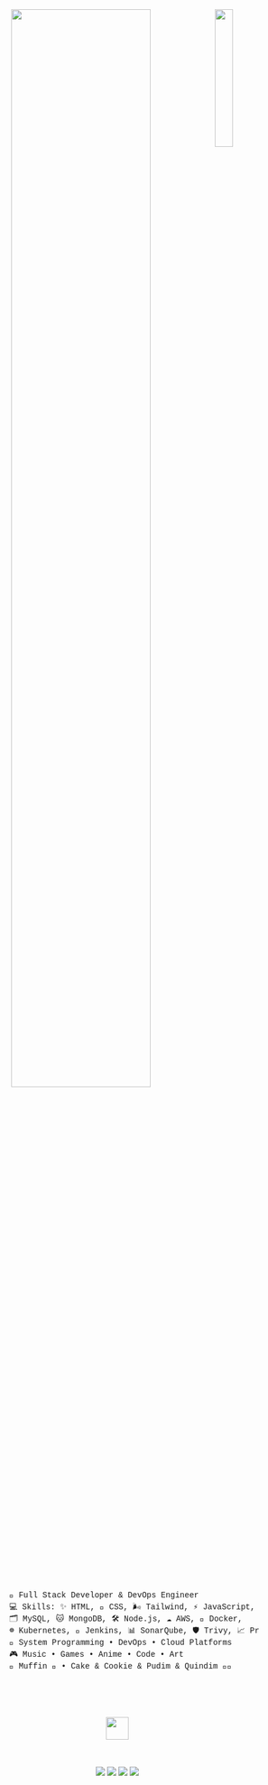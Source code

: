 <div align="center">
  <img src="https://github.com/innng/innng/assets/26755058/5e0ce0fb-c544-4f8c-a307-5849165746d0" width="25%" align="right" />
 <img src="https://readme-typing-svg.demolab.com?font=Inconsolata&weight=500&size=50&duration=4000&pause=300&color=A7A459&center=true&vCenter=true&multiline=true&repeat=false&random=false&width=1300&height=140&lines=Hello+hello;I%27m+Rahul%2C+a+Full+Stack+Developer+%26+DevOps+Engineer+%F0%9F%94%99" width="70%" />

  <br><br>

  <pre style="text-align: left; font-family: 'Courier New', monospace; line-height: 1.5; padding: 10px;">
      💼 Full Stack Developer & DevOps Engineer
      💻 Skills: ✨ HTML, 🎨 CSS, 🌬️ Tailwind, ⚡ JavaScript, ⚛️ React.js, 🔄 Redux, 
      🗂️ MySQL, 🐱 MongoDB, 🛠️ Node.js, ☁️ AWS, 🐳 Docker, 
      ☸️ Kubernetes, 🔧 Jenkins, 📊 SonarQube, 🛡️ Trivy, 📈 Prometheus
      📖 System Programming • DevOps • Cloud Platforms
      🎮 Music • Games • Anime • Code • Art
      🐾 Muffin 🐰 • Cake & Cookie & Pudim & Quindim 🐤🐥
  </pre>
  
  <br><br>
  <img src="https://raw.githubusercontent.com/innng/innng/master/assets/kyubey.gif" height="40" />
  <br><br><br>

  [![](https://img.shields.io/badge/linkedin-0a66c2)](http://linkedin.com/in/rahul-s-001)
  [![](https://img.shields.io/badge/github-181717)](https://github.com/your-github-username)
  [![](https://img.shields.io/badge/mastodon-6364ff)](https://tech.lgbt/@rahuls)
  [![](https://img.shields.io/badge/osu!-ff66ab)](https://osu.ppy.sh/users/your-osu-user)
</div>
